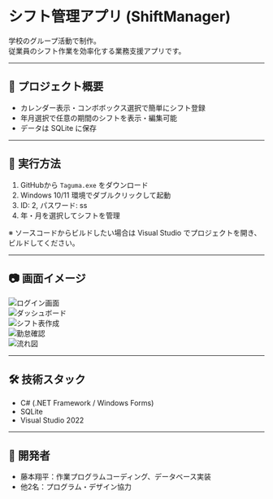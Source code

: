 # シフト管理アプリ (ShiftManager)
学校のグループ活動で制作。  
従業員のシフト作業を効率化する業務支援アプリです。  

---

## 📌 プロジェクト概要
- カレンダー表示・コンボボックス選択で簡単にシフト登録  
- 年月選択で任意の期間のシフトを表示・編集可能  
- データは SQLite に保存  

---

## 🚀 実行方法
1. GitHubから `Taguma.exe` をダウンロード  
2. Windows 10/11 環境でダブルクリックして起動  
3. ID: 2, パスワード: ss  
4. 年・月を選択してシフトを管理  

※ ソースコードからビルドしたい場合は Visual Studio でプロジェクトを開き、ビルドしてください。

---

## 📷 画面イメージ
![ログイン画面](images/login.png)  
![ダッシュボード](images/dashboard.png)  
![シフト表作成](images/shift_create.png)  
![勤怠確認](images/attendance.png)  
![流れ図](images/flow.png)

---

## 🛠 技術スタック
- C# (.NET Framework / Windows Forms)  
- SQLite  
- Visual Studio 2022

---

## 👤 開発者
- 藤本翔平：作業プログラムコーディング、データベース実装  
- 他2名：プログラム・デザイン協力
